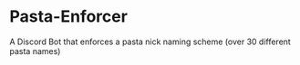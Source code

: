 # Pasta-Enforcer
A Discord Bot that enforces a pasta nick naming scheme (over 30 different pasta names)
